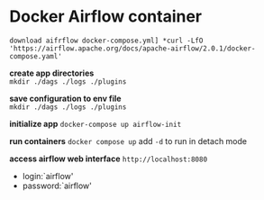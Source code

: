 # Docker Airflow container
`download aifrflow docker-compose.yml] *curl -LfO 'https://airflow.apache.org/docs/apache-airflow/2.0.1/docker-compose.yaml'`

**create app directories**<br>
`mkdir ./dags ./logs ./plugins`

**save configuration to env file**<br>
`mkdir ./dags ./logs ./plugins`

**initialize app**
`docker-compose up airflow-init`

**run containers**
`docker compose up` add `-d` to run in detach mode

**access airflow web interface**
`http://localhost:8080`
- login:`airflow'
- password:`airflow'